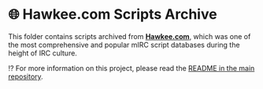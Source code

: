 # 🌐 Hawkee.com Scripts Archive

This folder contains scripts archived from [**Hawkee.com**](https://sorzkode.com/wiki/index.php?title=Hawkee.com), which was one of the most comprehensive and popular mIRC script databases during the height of IRC culture.

⁉️ For more information on this project, please read the [README in the main repository](https://github.com/sorzkode/mirc_scripts_archive).